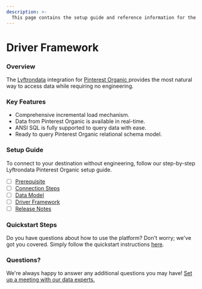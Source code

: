 ```yaml
---
description: >-
  This page contains the setup guide and reference information for the Pinterest Organic source connector.
---
```


# Driver Framework

### Overview

The [Lyftrondata](https://www.lyftrondata.com/) integration for [Pinterest Organic](https://www.lyftrondata.com/integration/pinterest-organic/)[ ](https://www.lyftrondata.com/integration/pinterest-organic/)provides the most natural way to access data while requiring no engineering.

### Key Features

* Comprehensive incremental load mechanism.
* Data from Pinterest Organic is available in real-time.&#x20;
* ANSI SQL is fully supported to query data with ease.
* Ready to query Pinterest Organic relational schema model.

### Setup Guide

To connect to your destination without engineering, follow our step-by-step Lyftrondata Pinterest Organic setup guide.

* [ ] [Prerequisite](../../marketing-analytics/pinterest-organic/prerequisite.md)
* [ ] [Connection Steps](../../marketing-analytics/pinterest-organic/connection-steps.md)
* [ ] [Data Model](../../marketing-analytics/pinterest-organic/data-model/)
* [ ] [Driver Framework](../../marketing-analytics/pinterest-organic/driver-framework/)
* [ ] [Release Notes](../../marketing-analytics/pinterest-organic/release-notes.md)

### Quickstart Steps

Do you have questions about how to use the platform? Don't worry; we've got you covered. Simply follow the quickstart instructions [here](../../../quickstart-steps.md).

### Questions? <a href="#questions" id="questions"></a>

We're always happy to answer any additional questions you may have! [Set up a meeting with our data experts.](https://www.lyftrondata.com/book-a-meeting/)


